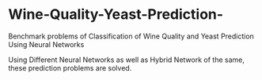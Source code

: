 # Wine-Quality-Yeast-Prediction-
Benchmark problems of Classification of Wine Quality and Yeast Prediction Using Neural Networks

Using Different Neural Networks as well as Hybrid Network of the same, these prediction problems are solved.
